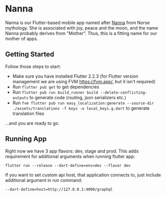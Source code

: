# Nanna

Nanna is our Flutter-based mobile app named after [Nanna](https://en.wikipedia.org/wiki/Nanna_(Norse_deity)) from Norse mythology. She is associated with joy, peace and the moon, and the name Nanna probably derives from "Mother". Thus, this is a fitting name for our mother of apps.

## Getting Started

Follow those steps to start:

- Make sure you have installed Flutter 2.2.3 (for Flutter version management we are using FVM https://fvm.app/, but it isn't required)
- Run `flutter pub get` to get dependencies
- Run `flutter pub run build_runner build --delete-conflicting-outputs` to generate code (routing, json serializers etc.)
- Run `fvm flutter pub run easy_localization:generate --source-dir ./assets/translations -f keys -o local_keys.g.dart` to generate translation files

...and you are ready to go.

## Running App

Right now we have 3 app flavors: dev, stage and prod. This adds requirement for additional arguments when running flutter app:

`flutter run --release --dart-define=env=dev --flavor dev`

If you want to set custom api host, that application connects to, just include additional argument in run command:

`--dart-define=host=http://127.0.0.1:4000/graphql`